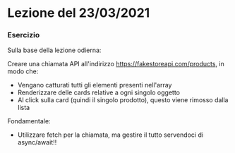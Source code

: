 # Lezione del 23/03/2021

### Esercizio

Sulla base della lezione odierna:

Creare una chiamata API all'indirizzo https://fakestoreapi.com/products, in modo che:

- Vengano catturati tutti gli elementi presenti nell'array
- Renderizzare delle cards relative a ogni singolo oggetto
- Al click sulla card (quindi il singolo prodotto), questo viene rimosso dalla lista

Fondamentale:

- Utilizzare fetch per la chiamata, ma gestire il tutto servendoci di async/await!!
